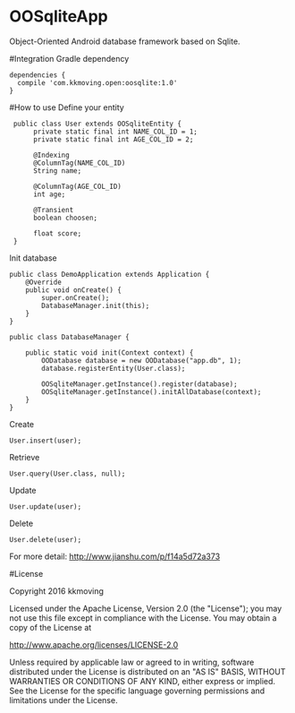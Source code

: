 # OOSqliteApp
Object-Oriented Android database framework based on Sqlite.

#Integration
Gradle dependency

    dependencies {
      compile 'com.kkmoving.open:oosqlite:1.0'
    }

#How to use
Define your entity

     public class User extends OOSqliteEntity {   
          private static final int NAME_COL_ID = 1;
          private static final int AGE_COL_ID = 2; 

          @Indexing
          @ColumnTag(NAME_COL_ID)    
          String name;  
  
          @ColumnTag(AGE_COL_ID)
          int age;    

          @Transient    
          boolean choosen;        

          float score;        
     }

Init database

    public class DemoApplication extends Application {
        @Override    
        public void onCreate() {
            super.onCreate();        
            DatabaseManager.init(this);    
        }
    }

    public class DatabaseManager {    

        public static void init(Context context) {        
            OODatabase database = new OODatabase("app.db", 1); 
            database.registerEntity(User.class);

            OOSqliteManager.getInstance().register(database);
            OOSqliteManager.getInstance().initAllDatabase(context);    
        }   
    }

Create

    User.insert(user);

Retrieve

    User.query(User.class, null);

Update

    User.update(user);

Delete

    User.delete(user);


For more detail: http://www.jianshu.com/p/f14a5d72a373


#License

Copyright 2016 kkmoving

   Licensed under the Apache License, Version 2.0 (the "License");
   you may not use this file except in compliance with the License.
   You may obtain a copy of the License at
   
   http://www.apache.org/licenses/LICENSE-2.0
   
   Unless required by applicable law or agreed to in writing, software
   distributed under the License is distributed on an "AS IS" BASIS,
   WITHOUT WARRANTIES OR CONDITIONS OF ANY KIND, either express or implied.
   See the License for the specific language governing permissions and
   limitations under the License.
